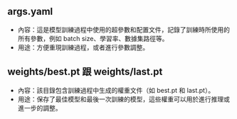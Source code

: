 ## args.yaml
- 內容：這是模型訓練過程中使用的超參數和配置文件，記錄了訓練時所使用的所有參數，例如 batch size、學習率、數據集路徑等。
- 用途：方便重現訓練過程，或者進行參數調整。
## weights/best.pt 跟 weights/last.pt
- 內容：該目錄包含訓練過程中生成的權重文件（如 best.pt 和 last.pt）。
- 用途：保存了最佳模型和最後一次訓練的模型，這些權重可以用於進行推理或進一步的調整。
